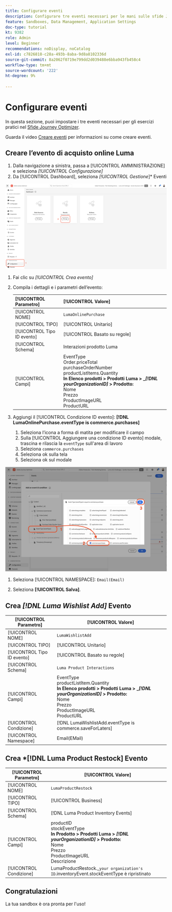 ```yaml
---
title: Configurare eventi
description: Configurare tre eventi necessari per le mani sulle sfide Journey Optimizer
feature: Sandboxes, Data Management, Application Settings
doc-type: tutorial
kt: 9382
role: Admin
level: Beginner
recommendations: noDisplay, noCatalog
exl-id: c7826818-c28a-493b-8aba-9d8a8102336d
source-git-commit: 8a2062f0719e799dd2d039488e6bba943fb458c4
workflow-type: tm+mt
source-wordcount: '222'
ht-degree: 9%

---
```


# Configurare eventi

In questa sezione, puoi impostare i tre eventi necessari per gli esercizi pratici nel [Sfide Journey Optimizer](/help/challenges/introduction-and-prerequisites.md).

Guarda il video [Creare eventi](/help/set-up-journeys/create-events.md) per informazioni su come creare eventi.

## Creare l’evento di acquisto online Luma

1. Dalla navigazione a sinistra, passa a [!UICONTROL AMMINISTRAZIONE] e seleziona *[!UICONTROL Configurazione]*
1. Da [!UICONTROL Dashboard], seleziona *[!UICONTROL Gestione*]* Eventi

![Gestire gli eventi](assets/create-events.png)

1. Fai clic su *[!UICONTROL Crea evento]*
1. Compila i dettagli e i parametri dell’evento:

   | [!UICONTROL Parametro] | [!UICONTROL Valore] |
   |-------------|-----------|
   | [!UICONTROL NOME] | `LumaOnlinePurchase` |
   | [!UICONTROL TIPO] | [!UICONTROL Unitario] |
   | [!UICONTROL Tipo ID evento] | [!UICONTROL Basato su regole] |
   | [!UICONTROL Schema] | Interazioni prodotto Luma |
   | [!UICONTROL Campi] | EventType <br>Order.priceTotal<br>purchaseOrderNumber<br>productListItems.Quantity<br><b>In Elenco prodotti > Prodotti Luma > _*[!DNL yourOrganizationID]* > Prodotto:</b> <br> Nome<br>Prezzo<br>ProductImageURL<br>ProductURL |

1. Aggiungi il [!UICONTROL Condizione ID evento]: **[!DNL LumaOnlinePurchase.eventType is commerce.purchases]**

   1. Seleziona l’icona a forma di matita per modificare il campo
   2. Sulla [!UICONTROL Aggiungere una condizione ID evento] modale, trascina e rilascia la `eventType` sull&#39;area di lavoro
   3. Seleziona `commerce.purchases`
   4. Seleziona ok sulla tela
   5. Seleziona ok sul modale

![Aggiungi condizione evento](/help/tutorial-configure-a-training-sandbox/assets/Event-lumaOnlinePurchase-condition-1.png)

1. Seleziona [!UICONTROL NAMESPACE]: `Email(Email)`

1. Seleziona **[!UICONTROL Salva]**.

## Crea *[!DNL Luma Wishlist Add]* Evento

| [!UICONTROL Parametro] | [!UICONTROL Valore] |
|-------------|-----------|
| [!UICONTROL NOME] | `LumaWishlistAdd` |
| [!UICONTROL TIPO] | [!UICONTROL Unitario] |
| [!UICONTROL Tipo ID evento] | [!UICONTROL Basato su regole] |
| [!UICONTROL Schema] | `Luma Product Interactions` |
| [!UICONTROL Campi] | EventType<br>productListItem.Quantity<br><b>In Elenco prodotti > Prodotti Luma > _*[!DNL yourOrganizationID]* > Prodotto:</b> <br>Nome<br>Prezzo<br> ProductImageURL<br>ProductURL |
| [!UICONTROL Condizione] | [!DNL LumaWishlistAdd.eventType is commerce.saveForLaters] |
| [!UICONTROL Namespace] | Email(EMail) |

## Crea *[!DNL Luma Product Restock] Evento

| [!UICONTROL Parametro] | [!UICONTROL Valore] |
|-------------|-----------|
| [!UICONTROL NOME] | `LumaProductRestock` |
| [!UICONTROL TIPO] | [!UICONTROL Business] |
| [!UICONTROL Schema] | [!DNL Luma Product Inventory Events] |
| [!UICONTROL Campi] | productID <br> stockEventType<br><b>In Prodotto > Prodotti Luma > *[!DNL yourOrganizationID]* > Prodotto:</b> <br>Nome<br>Prezzo<br> ProductImageURL<br>Descrizione |
| [!UICONTROL Condizione] | LumaProductRestock._`your organization's ID`.inventoryEvent.stockEventType è ripristinato |

## Congratulazioni

La tua sandbox è ora pronta per l&#39;uso!
